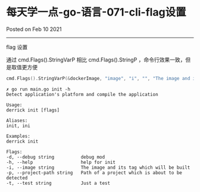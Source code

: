 # 每天学一点-go-语言-071-cli-flag设置

Posted on Feb 10 2021

---

flag 设置

通过 cmd.Flags().StringVarP 相比 cmd.Flags().StringP ，命令行效果一致，但是取值更方便

```go
cmd.Flags().StringVarP(&dockerImage, "image", "i", "", "The image and its tag which will be built")
```


```shell
✗ go run main.go init -h
Detect application's platform and compile the application

Usage:
derrick init [flags]

Aliases:
init, ini

Examples:
derrick init

Flags:
-d, --debug string          debug mod
-h, --help                  help for init
-i, --image string          The image and its tag which will be built
-p, --project-path string   Path of a project which is about to be detected
-t, --test string           Just a test
```
